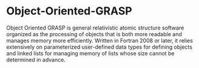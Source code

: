 # Object-Oriented-GRASP
Object Oriented GRASP is  general relativistic atomic structure software organized as the processing of objects that  is both more readable and manages memory more efficiently.  Written in Fortran 2008 or later, it relies extensively on parameterized user-defined data types for defining objects and linked lists for managing memory of lists whose size cannot be determined in advance.
